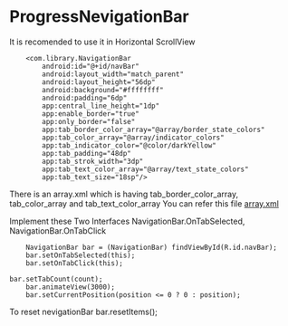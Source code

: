 # ProgressNevigationBar



It is recomended to use it in Horizontal ScrollView

		<com.library.NavigationBar
			android:id="@+id/navBar"
			android:layout_width="match_parent"
			android:layout_height="56dp"
			android:background="#ffffffff"
			android:padding="6dp"
			app:central_line_height="1dp"
			app:enable_border="true"
			app:only_border="false"
			app:tab_border_color_array="@array/border_state_colors"
			app:tab_color_array="@array/indicator_colors"
			app:tab_indicator_color="@color/darkYellow"
			app:tab_padding="48dp"
			app:tab_strok_width="3dp"
			app:tab_text_color_array="@array/text_state_colors"
			app:tab_text_size="18sp"/>

There is an array.xml which is having tab_border_color_array, tab_color_array and tab_text_color_array
You can refer this file [array.xml](https://github.com/ashutiwari4/ProgressNevigationBar/blob/master/app/src/main/res/values/array.xml)

Implement these Two Interfaces NavigationBar.OnTabSelected, NavigationBar.OnTabClick

     	NavigationBar bar = (NavigationBar) findViewById(R.id.navBar);
        bar.setOnTabSelected(this);
        bar.setOnTabClick(this);
	
	bar.setTabCount(count);
        bar.animateView(3000);
        bar.setCurrentPosition(position <= 0 ? 0 : position);

To reset nevigationBar 
	bar.resetItems();

